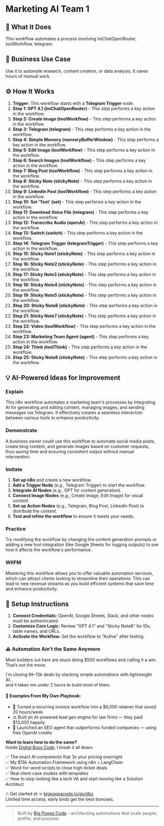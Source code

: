 # Marketing AI Team   1

## 🚀 What It Does
This workflow automates a process involving lmChatOpenRouter, toolWorkflow, telegram.

## 💼 Business Use Case
Use it to automate research, content creation, or data analysis. It saves hours of manual work.

## ⚙️ How It Works
1.  **Trigger:** This workflow starts with a **Telegram Trigger** node.
2. **Step 1: GPT 4.1 (lmChatOpenRouter)** - This step performs a key action in the workflow.
3. **Step 2: Create Image (toolWorkflow)** - This step performs a key action in the workflow.
4. **Step 3: Telegram (telegram)** - This step performs a key action in the workflow.
5. **Step 4: Simple Memory (memoryBufferWindow)** - This step performs a key action in the workflow.
6. **Step 5: Edit Image (toolWorkflow)** - This step performs a key action in the workflow.
7. **Step 6: Search Images (toolWorkflow)** - This step performs a key action in the workflow.
8. **Step 7: Blog Post (toolWorkflow)** - This step performs a key action in the workflow.
9. **Step 8: Sticky Note (stickyNote)** - This step performs a key action in the workflow.
10. **Step 9: LinkedIn Post (toolWorkflow)** - This step performs a key action in the workflow.
11. **Step 10: Set 'Text' (set)** - This step performs a key action in the workflow.
12. **Step 11: Download Voice File (telegram)** - This step performs a key action in the workflow.
13. **Step 12: Transcribe Audio (openAi)** - This step performs a key action in the workflow.
14. **Step 13: Switch (switch)** - This step performs a key action in the workflow.
15. **Step 14: Telegram Trigger (telegramTrigger)** - This step performs a key action in the workflow.
16. **Step 15: Sticky Note1 (stickyNote)** - This step performs a key action in the workflow.
17. **Step 16: Sticky Note2 (stickyNote)** - This step performs a key action in the workflow.
18. **Step 17: Sticky Note3 (stickyNote)** - This step performs a key action in the workflow.
19. **Step 18: Sticky Note4 (stickyNote)** - This step performs a key action in the workflow.
20. **Step 19: Sticky Note5 (stickyNote)** - This step performs a key action in the workflow.
21. **Step 20: Sticky Note6 (stickyNote)** - This step performs a key action in the workflow.
22. **Step 21: Sticky Note7 (stickyNote)** - This step performs a key action in the workflow.
23. **Step 22: Video (toolWorkflow)** - This step performs a key action in the workflow.
24. **Step 23: Marketing Team Agent (agent)** - This step performs a key action in the workflow.
25. **Step 24: Think (toolThink)** - This step performs a key action in the workflow.
26. **Step 25: Sticky Note8 (stickyNote)** - This step performs a key action in the workflow.

## 💡 AI-Powered Ideas for Improvement
### Explain
This n8n workflow automates a marketing team's processes by integrating AI for generating and editing content, managing images, and sending messages via Telegram. It effectively creates a seamless interaction between various tools to enhance productivity.

### Demonstrate
A business owner could use this workflow to automate social media posts, create blog content, and generate images based on customer requests, thus saving time and ensuring consistent output without manual intervention.

### Imitate
1. **Set up n8n** and create a new workflow.
2. **Add a Trigger Node** (e.g., Telegram Trigger) to start the workflow.
3. **Integrate AI Nodes** (e.g., GPT for content generation).
4. **Connect Image Nodes** (e.g., Create Image, Edit Image) for visual content.
5. **Set up Action Nodes** (e.g., Telegram, Blog Post, LinkedIn Post) to distribute the content.
6. **Test and refine the workflow** to ensure it meets your needs.

### Practice
Try modifying the workflow by changing the content generation prompts or adding a new tool integration (like Google Sheets for logging outputs) to see how it affects the workflow's performance.

### WIIFM
Mastering this workflow allows you to offer valuable automation services, which can attract clients looking to streamline their operations. This can lead to new revenue streams as you build efficient systems that save time and enhance productivity.

## 🔧 Setup Instructions
1. **Connect Credentials:** OpenAI, Google Sheets, Slack, and other nodes must be authenticated.
2. **Customize Core Logic:** Review "GPT 4.1" and "Sticky Note8" for IDs, table names, and URLs.
3. **Activate the Workflow:** Set the workflow to "Active" after testing.

### ⚠️ Automation Ain’t the Same Anymore

Most builders out here are stuck doing $500 workflows and calling it a win.  
That’s not the move.  

I'm closing $6k–$13k deals by stacking simple automations with lightweight AI...  
and it takes me under 2 hours to build most of them.

#### 🧠 Examples From My Own Playbook:
- 🔁 Turned a recurring invoice workflow into a $6,000 retainer that saved 20 hours/week  
- ⚖️ Built an AI-powered lead gen engine for law firms — they paid $13,000 happily  
- 🚀 Launched an SEO agent that outperforms funded companies — using free OpenAI credits  

**Want to learn how to do the same?**  
Inside [Digital Boss Code](https://bigpoppacode.io/go/dbc), I break it all down:

✅ The exact AI components that 3x your pricing overnight  
✅ My $15k Automation Framework using n8n + LangChain  
✅ Word-for-word scripts to close high-ticket deals  
✅ Real client case studies with templates  
✅ How to stop looking like a tech VA and start moving like a Solution Architect  

🔥 Get started at → [bigpoppacode.io/go/dbc](https://bigpoppacode.io/go/dbc)  
Limited time access, early birds get the best bonuses.

---
> Built by [Big Poppa Code](https://bigpoppacode.io) – architecting automations that scale people, profits, and purpose.
